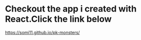 # Checkout the app i created with React.Click the link below
https://somi11.github.io/pk-monsters/

